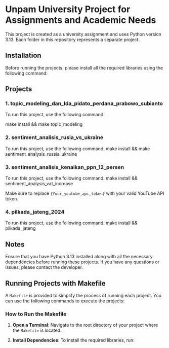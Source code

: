 # Unpam University Project for Assignments and Academic Needs

This project is created as a university assignment and uses Python version 3.13. Each folder in this repository represents a separate project.

## Installation

Before running the projects, please install all the required libraries using the following command:


## Projects

### 1. topic_modeling_dan_lda_pidato_perdana_prabowo_subianto

To run this project, use the following command:

   make install && make topic_modeling


### 2. sentiment_analisis_rusia_vs_ukraine

To run this project, use the following command:
    make install && make sentiment_analysis_russia_ukraine

### 3. sentiment_analisis_kenaikan_ppn_12_persen

To run this project, use the following command:
    make install && sentiment_analysis_vat_increase

Make sure to replace `{Your_youtube_api_token}` with your valid YouTube API token.

### 4. pilkada_jateng_2024

To run this project, use the following command:
    make install && pilkada_jateng

## Notes

Ensure that you have Python 3.13 installed along with all the necessary dependencies before running these projects. If you have any questions or issues, please contact the developer.


## Running Projects with Makefile

A `Makefile` is provided to simplify the process of running each project. You can use the following commands to execute the projects:

### How to Run the Makefile

1. **Open a Terminal**: Navigate to the root directory of your project where the `Makefile` is located.

2. **Install Dependencies**: To install the required libraries, run:
